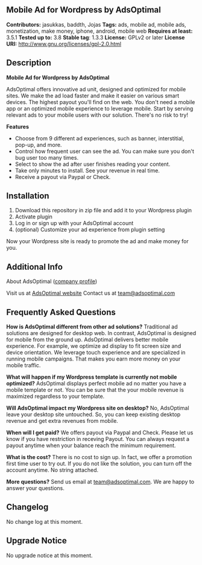 ## Mobile Ad for Wordpress by AdsOptimal ##
**Contributors:** jasukkas, baddth, Jojas
**Tags:** ads, mobile ad, mobile ads, monetization, make money, iphone, android, mobile web
**Requires at least:** 3.5.1
**Tested up to:** 3.8
**Stable tag**: 1.3.3
**License:** GPLv2 or later
**License URI:** http://www.gnu.org/licenses/gpl-2.0.html

## Description ##

**Mobile Ad for Wordpress by AdsOptimal**

AdsOptimal offers innovative ad unit, designed and optimized for mobile sites. We make the ad load faster and make it easier on various smart devices. The highest payout you'll find on the web. You don't need a mobile app or an optimized mobile experience to leverage mobile. Start by serving relevant ads to your mobile users with our solution. There's no risk to try!

**Features**

- Choose from 9 different ad experiences, such as banner, interstitial, pop-up, and more.
- Control how frequent user can see the ad. You can make sure you don't bug user too many times. 
- Select to show the ad after user finishes reading your content.
- Take only minutes to install. See your revenue in real time.
- Receive a payout via Paypal or Check.

## Installation ##

1. Download this repository in zip file and add it to your Wordpress plugin
2. Activate plugin
3. Log in or sign up with your AdsOptimal account
4. (optional) Customize your ad experience from plugin setting

Now your Wordpress site is ready to promote the ad and make money for you.

## Additional Info ##

About AdsOptimal ([company profile](http://www.adsoptimal.com/company))

Visit us at [AdsOptimal website](http://www.adsoptimal.com)
Contact us at [team@adsoptimal.com](mailto:adsoptimal.com)

## Frequently Asked Questions ##

**How is AdsOptimal different from other ad solutions?**
Traditional ad solutions are designed for desktop web. In contrast, AdsOptimal is designed for mobile from the ground up. AdsOptimal delivers better mobile experience. For example, we optimize ad display to fit screen size and device orientation. We leverage touch experience and are specialized in running mobile campaigns. That makes you earn more money on your mobile traffic.

**What will happen if my Wordpress template is currently not mobile optimized?**
AdsOptimal displays perfect mobile ad no matter you have a mobile template or not. You can be sure that the your mobile revenue is maximized regardless to your template.

**Will AdsOptimal impact my Wordpress site on desktop?**
No, AdsOptimal leave your desktop site untouched. So, you can keep existing desktop revenue and get extra revenues from mobile.

**When will I get paid?**
We offers payout via Paypal and Check. Please let us know if you have restriction in receving Payout. You can always request a payout anytime when your balance reach the minimum requirement.

**What is the cost?**
There is no cost to sign up. In fact, we offer a promotion first time user to try out. If you do not like the solution, you can turn off the account anytime. No string attached.

**More questions?**
Send us email at [team@adsoptimal.com](mailto:adsoptimal.com). We are happy to answer your questions.

## Changelog ##
No change log at this moment.

## Upgrade Notice ##
No upgrade notice at this moment.
